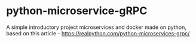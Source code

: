 # python-microservice-gRPC

A simple introductory project microservices and docker made on python, based on this article - https://realpython.com/python-microservices-grpc/
